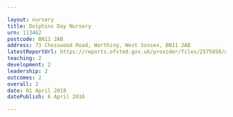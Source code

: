 ```yaml
---

layout: nursery
title: Dolphins Day Nursery
urn: 113462
postcode: BN11 2AB
address: 73 Chesswood Road, Worthing, West Sussex, BN11 2AB
latestReportUrl: https://reports.ofsted.gov.uk/provider/files/2575858/urn/113462.pdf
teaching: 2
development: 2
leadership: 2
outcomes: 2
overall: 2
date: 01 April 2018 
datePublish: 6 April 2016

---
```

